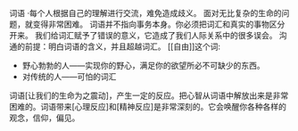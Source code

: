 词语
·每个人根据自己的理解进行交流，难免造成歧义。
面对无比复杂的生命的问题，就变得非常困难。
词语并不指向事务本身。你必须把词汇和真实的事物区分开来。
我们给词汇赋予了错误的意义，它造成了我们人际关系中的很多误会。
沟通的前提：明白词语的含义，并且超越词汇。
[[自由]]这个词:
- 野心勃勃的人——实现你的野心，满足你的欲望所必不可缺少的东西。  
- 对传统的人——可怕的词汇

词语[让我们的生命为之震动]，产生一定的反应。把心智从词语中解放出来是非常困难的。词语带来[心理反应]和[精神反应]是非常深刻的。它会唤醒你各种各样的观念，信仰，偏见。